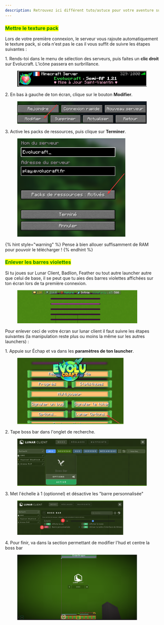 ```yaml
---
description: Retrouvez ici différent tuto/astuce pour votre aventure sur évolucraft
---
```


### <mark style="color:green;">Mettre le texture pack</mark>
Lors de votre première connexion, le serveur vous rajoute automatiquement le texture pack, si cela n'est pas le cas il vous suffit de suivre les étapes suivantes : 

1.<span style="align-items: center;">
Rends-toi dans le menu de sélection des serveurs, puis faites un **clic droit** sur Evolucraft. L’icône passera en surbrillance.
  <figure><img src="../.gitbook/assets/image (50).png" alt=""></figure>
</span>

2.<span style="align-items: center;">
En bas à gauche de ton écran, clique sur le bouton **Modifier**.
  <figure><img src="../.gitbook/assets/image (51).png" alt=""></figure>
</span>

3.<span style="align-items: center;">
Active les packs de ressources, puis clique sur **Terminer**.
  <figure><img src="../.gitbook/assets/image (52).png" alt=""></figure>
</span>

{% hint style="warning" %}
Pense à bien allouer suffisamment de RAM pour pouvoir le télécharger ! 
{% endhint %}


### <mark style="color:green;">Enlever les barres violettes</mark>
Si tu joues sur Lunar Client, Badlion, Feather ou tout autre launcher autre que celui de base, il se peut que tu aies des barres violettes affichées sur ton écran lors de ta première connexion.  
<figure><img src="../.gitbook/assets/image (53).png" alt=""></figure>

Pour enlever ceci de votre écran sur lunar client il faut suivre les étapes suivantes (la manipulation reste plus ou moins la même sur les autres launchers) :

1.<span style="align-items: center;">
  Appuie sur Échap et va dans les **paramètres de ton launcher**. 
  <figure><img src="../.gitbook/assets/image (54).png" alt=""></figure>
</span>

2.<span style="align-items: center;"> 
  Tape boss bar dans l'onglet de recherche.
  <figure><img src="../.gitbook/assets/image (55).png" alt=""></figure>
</span>

3.<span style="align-items: center;">
  Met l'échelle à 1 (optionnel) et désactive les "barre personnalisée"
  <figure><img src="../.gitbook/assets/image (56).png" alt=""></figure>
</span>

4.<span style="align-items: center;">
  Pour finir, va dans la section permettant de modifier l'hud et centre la boss bar
  <figure><img src="../.gitbook/assets/image (57).png" alt=""></figure>
</span>
